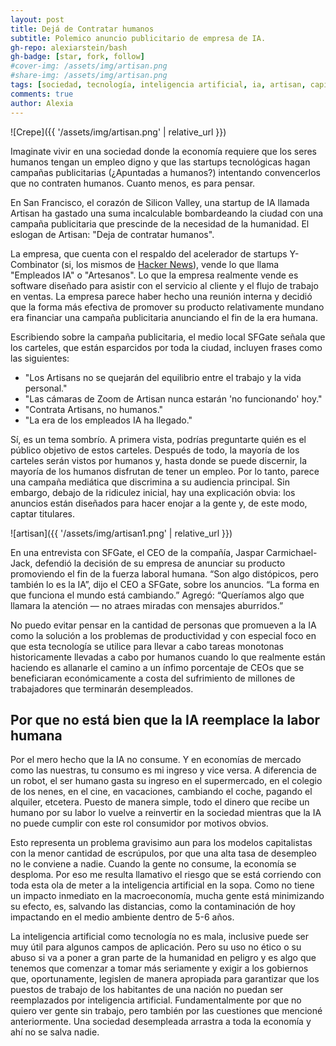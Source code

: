 ```yaml
---
layout: post
title: Dejá de Contratar humanos
subtitle: Polemico anuncio publicitario de empresa de IA.
gh-repo: alexiarstein/bash
gh-badge: [star, fork, follow]
#cover-img: /assets/img/artisan.png
#share-img: /assets/img/artisan.png
tags: [sociedad, tecnología, inteligencia artificial, ia, artisan, capitalismo, economía, noticias, actualidad]
comments: true
author: Alexia
---
```


![Crepe]({{ '/assets/img/artisan.png' | relative_url }})

Imaginate vivir en una sociedad donde la economía requiere que los seres humanos tengan un empleo digno y que las startups tecnológicas hagan campañas publicitarias (¿Apuntadas a humanos?) intentando convencerlos que no contraten humanos. 
Cuanto menos, es para pensar.

En San Francisco, el corazón de Silicon Valley, una startup de IA llamada Artisan ha gastado una suma incalculable bombardeando la ciudad con una campaña publicitaria que prescinde de la necesidad de la humanidad. El eslogan de 
Artisan: "Deja de contratar humanos".

La empresa, que cuenta con el respaldo del acelerador de startups Y-Combinator (si, los mismos de [Hacker News](https://news.ycombinator.com)), vende lo que llama "Empleados IA" o "Artesanos". Lo que la empresa realmente vende 
es software diseñado para asistir con el servicio al cliente y el flujo de trabajo en ventas. La empresa parece haber hecho una reunión interna y decidió que la forma más efectiva de promover su producto relativamente mundano 
era financiar una campaña publicitaria anunciando el fin de la era humana.

Escribiendo sobre la campaña publicitaria, el medio local SFGate señala que los carteles, que están esparcidos por toda la ciudad, incluyen frases como las siguientes:

- "Los Artisans no se quejarán del equilibrio entre el trabajo y la vida personal."
- "Las cámaras de Zoom de Artisan nunca estarán 'no funcionando' hoy."
- "Contrata Artisans, no humanos."
- "La era de los empleados IA ha llegado."

Sí, es un tema sombrío. A primera vista, podrías preguntarte quién es el público objetivo de estos carteles. Después de todo, la mayoría de los carteles serán vistos por humanos y, hasta donde se puede discernir, la mayoría de 
los humanos disfrutan de tener un empleo. Por lo tanto, parece una campaña mediática que discrimina a su audiencia principal. Sin embargo, debajo de la ridiculez inicial, hay una explicación obvia: los anuncios están diseñados 
para hacer enojar a la gente y, de este modo, captar titulares.

![artisan]({{ '/assets/img/artisan1.png' | relative_url }})

En una entrevista con SFGate, el CEO de la compañía, Jaspar Carmichael-Jack, defendió la decisión de su empresa de anunciar su producto promoviendo el fin de la fuerza laboral humana. “Son algo distópicos, pero también lo es la 
IA”, dijo el CEO a SFGate, sobre los anuncios. “La forma en que funciona el mundo está cambiando.” Agregó: “Queríamos algo que llamara la atención — no atraes miradas con mensajes aburridos.”

No puedo evitar pensar en la cantidad de personas que promueven a la IA como la solución a los problemas de productividad y con especial foco en que esta tecnología se utilice para llevar a cabo tareas monotonas historicamente llevadas 
a cabo por humanos cuando lo que realmente están haciendo es allanarle el camino a un ínfimo porcentaje de CEOs que se beneficiaran económicamente a costa del sufrimiento de millones de trabajadores que terminarán desempleados.

## Por que no está bien que la IA reemplace la labor humana

Por el mero hecho que la IA no consume. Y en economías de mercado como las nuestras, tu consumo es mi ingreso y vice versa. 
A diferencia de un robot, el ser humano gasta su ingreso en el supermercado, en el colegio de los nenes, en el cine, en vacaciones, cambiando el coche, pagando el alquiler, etcetera. Puesto de manera simple, todo el dinero que recibe un humano por su labor lo vuelve a reinvertir en la sociedad mientras que la IA no puede cumplir con este rol consumidor por motivos obvios.

Esto representa un problema gravisimo aun para los modelos capitalistas con la menor cantidad de escrúpulos, por que una alta tasa de desempleo no le conviene a nadie. Cuando la gente no consume, la economía se desploma.
Por eso me resulta llamativo el riesgo que se está corriendo con toda esta ola de meter a la inteligencia artificial en la sopa. Como no tiene un impacto inmediato en la macroeconomía, mucha gente está minimizando su efecto, es, salvando las distancias, como la contaminación de hoy impactando en el medio ambiente dentro de 5-6 años. 

La inteligencia artificial como tecnología no es mala, inclusive puede ser muy útil para algunos campos de aplicación. Pero su uso no ético o su abuso si va a poner a gran parte de la humanidad en peligro y es algo que tenemos 
que comenzar a tomar más seriamente y exigir a los gobiernos que, oportunamente, legislen de manera apropiada para garantizar que los puestos de trabajo de los habitantes de una nación no puedan ser reemplazados por inteligencia 
artificial. Fundamentalmente por que no quiero ver gente sin trabajo, pero también por las cuestiones que mencioné anteriormente. Una sociedad desempleada arrastra a toda la economía y ahí no se salva nadie.
